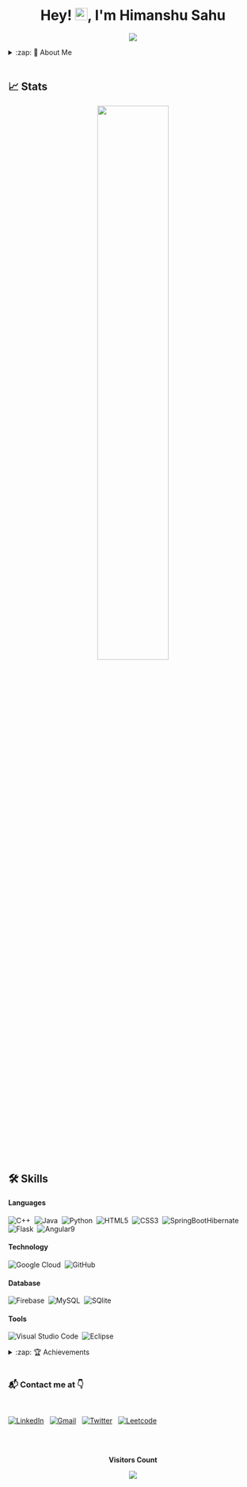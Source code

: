 <h1 align="center">Hey! <img src="https://media.giphy.com/media/hvRJCLFzcasrR4ia7z/giphy.gif" width="25px">, I'm Himanshu Sahu</h1>

<p align="center">
  <img src="https://readme-typing-svg.herokuapp.com?color=15c534&width=380&height=45&lines=Welcome+To+My+Profile+🤗;;Nice+To+Meet+You+🤝&center=true"></a>
</p>  


<details>
  <summary>:zap: 🙋 About Me</summary>

- 👩‍🎓 I’m currently working as a **Software Engineer.**

- 👩‍💻 I have worked on **Full Stack Development Projects.**

- 🤠 I'm enthusiastic about learning new skills and technology. 

- <img src="https://tenor.com/view/shake-hands-tom-and-jerry-jerry-gif-trending-gif-18539043" width="40px"> I enjoy contributing to **Open Source Projects.**
  
- 📄 Curriculum Vitae - [**CV**](https://drive.google.com/file/d/1b4I1s_v-zpZ8NYm_FoRSDEXUZUf0rwLC/view?usp=sharing) 
  
 </details>

<br/>

## 📈 Stats


<p align="center">
  <img width="53.5%" src="https://github-readme-stats.vercel.app/api/top-langs/?username=himsahu&layout=compact&theme=algolia&show_icons=true" />
<!--   <img width="45%" src="https://github-readme-stats.vercel.app/api/top-langs/?username=himsahu&layout=compact&theme=algolia" /> -->
</p>
<br/>


## 🛠️ Skills

#### Languages

![C++](https://img.shields.io/badge/-C++-05122A?style=flat&logo=C%2B%2B&logoColor=00599C)&nbsp;
![Java](https://img.shields.io/badge/Java-%23150458.svg?style=flat&logo=java&logoColor=white)&nbsp;
![Python](https://img.shields.io/badge/-Python-05122A?style=flat&logo=python)&nbsp;
![HTML5](https://img.shields.io/badge/HTML5-%23E34F26.svg?style=flat&logo=html5&logoColor=white)&nbsp;
![CSS3](https://img.shields.io/badge/CSS3-%231572B6.svg?style=flat&logo=css3&logoColor=white)&nbsp;
![SpringBootHibernate](https://img.shields.io/badge/-springboot-05122A?style=flat&logo=springboot)&nbsp;
![Flask](https://img.shields.io/badge/-flask-05122A?style=flat&logo=flask)&nbsp;
![Angular9](https://img.shields.io/badge/-angular-05122A?style=flat&logo=angular)&nbsp;

#### Technology

![Google Cloud](https://img.shields.io/badge/-googlecloud-05122A?style=flat&logo=googlecloud)&nbsp;
![GitHub](https://img.shields.io/badge/-GitHub-05122A?style=flat&logo=github)&nbsp;

#### Database

![Firebase](https://img.shields.io/badge/firebase-%23ED7A00.svg?style=flat&logo=firebase&logoColor=white)&nbsp;
![MySQL](https://img.shields.io/badge/mysql-%2300f.svg?style=flat&logo=mysql&logoColor=white)&nbsp;
![SQlite](https://img.shields.io/badge/-SQlite-05122A?style=flat&logo=sqlite&logoColor=A8B9CC)&nbsp;

#### Tools

![Visual Studio Code](https://img.shields.io/badge/-Visual%20Studio%20Code-05122A?style=flat&logo=visual-studio-code&logoColor=007ACC)&nbsp;
![Eclipse](https://img.shields.io/badge/-eclipse-05122A?style=flat&logo=eclipse)&nbsp;
<br/>


<details>
  <summary>:zap: 🏆 Achievements</summary>
  
</br>

-🎖 [**Certification**] in Google Certification in Site Reliability Engineering, Google Certification in IT Support Professional.

-🏅 [**Rank 51 **] in Palo Alto VM Network organized byGoogle.

-🏆 [**Second Round**] of HCNA conducted by Huawei.

-⭐ [**5 star at HackerRank**](https://www.hackerrank.com/himsahu_hs?hr_r=1) in Java Skills_.

</details>

<br/>

### 📬 Contact me at 👇

<br/>

<a href="https://www.linkedin.com/in/himanshu-sahu-53669a16a/"><img alt="LinkedIn" src="https://img.shields.io/badge/LinkedIn%20-%230077B5.svg?&style=flat&logo=linkedin&logoColor=white"/></a> &nbsp;
<a href="mailto:himsahu.hs@gmail.com"><img alt="Gmail" src="https://img.shields.io/badge/Gmail-D14836?style=flat&logo=gmail&logoColor=white" /></a> &nbsp;
<a href="https://twitter.com/Himansh72270128"><img alt="Twitter" src="https://img.shields.io/badge/Twitter%20-%230077B5.svg?&style=flat&logo=twitter&logoColor=white" /></a> &nbsp;
<a href="https://leetcode.com/Heman_29/"><img alt="Leetcode" src="https://img.shields.io/badge/leetcode%20-%230077B5.svg?&style=flat&logo=leetcode&logoColor=white" /></a> &nbsp;

<br />

<div align="center">
<br><p align="centre"><b>Visitors Count</b></p>  
<p align="center"><img align="center" src="https://profile-counter.glitch.me/{Himsahu}/count.svg" /></p> 
<br>
</div>
